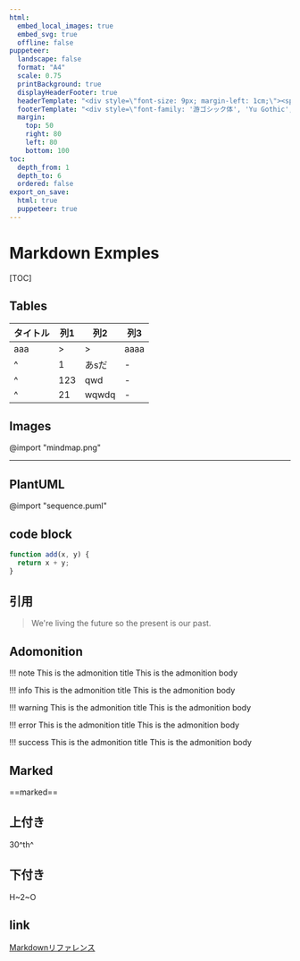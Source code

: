 ```yaml
---
html:
  embed_local_images: true
  embed_svg: true
  offline: false
puppeteer:
  landscape: false
  format: "A4"
  scale: 0.75
  printBackground: true
  displayHeaderFooter: true
  headerTemplate: "<div style=\"font-size: 9px; margin-left: 1cm;\"><span class='title'></span></div>"
  footerTemplate: "<div style=\"font-family: '游ゴシック体', 'Yu Gothic', YuGothic, 'ヒラギノ角ゴ Pro', 'Hiragino Kaku Gothic Pro', 'メイリオ', 'Meiryo', sans-serif; position: relative; border-top: 1px solid black; margin: 0.7cm; font-size: 9px; width: 100%;\"><div style=\"position: absolute; width: 100%; top: 0.2cm; text-align: center;\"><span>-- Copyright © 2022 xxxxxxxx Co.,Ltd. All Rights Reserved. --</span></div><div style=\"position: absolute; right: 0; top: 0.2cm;\"><span class='pageNumber'></span> / <span class='totalPages'></span></div></div>"
  margin:
    top: 50
    right: 80
    left: 80
    bottom: 100
toc:
  depth_from: 1
  depth_to: 6
  ordered: false
export_on_save:
  html: true
  puppeteer: true 
---
```

# Markdown Exmples
[TOC]

## Tables
| タイトル | 列1 | 列2   | 列3  |
| -------- | --- | ----- | ---- |
| aaa      | >   | >     | aaaa |
| ^        | 1   | あsだ | -    |
| ^        | 123 | qwd   | -    |
| ^        | 21  | wqwdq | -    |

## Images
@import "mindmap.png"

---

## PlantUML
@import "sequence.puml"

## code block
```javascript {.line-numbers}
function add(x, y) {
  return x + y;
}
```

## 引用
> We're living the future so
> the present is our past.
>

## Adomonition

!!! note This is the admonition title
    This is the admonition body

!!! info This is the admonition title
    This is the admonition body

!!! warning This is the admonition title
    This is the admonition body

!!! error This is the admonition title
    This is the admonition body

!!! success This is the admonition title
    This is the admonition body

## Marked
==marked==

## 上付き
30^th^

## 下付き
H~2~O

## link
[Markdownリファレンス](https://shd101wyy.github.io/markdown-preview-enhanced/#/ja-jp/markdown-basics?id=criticmarkup)
